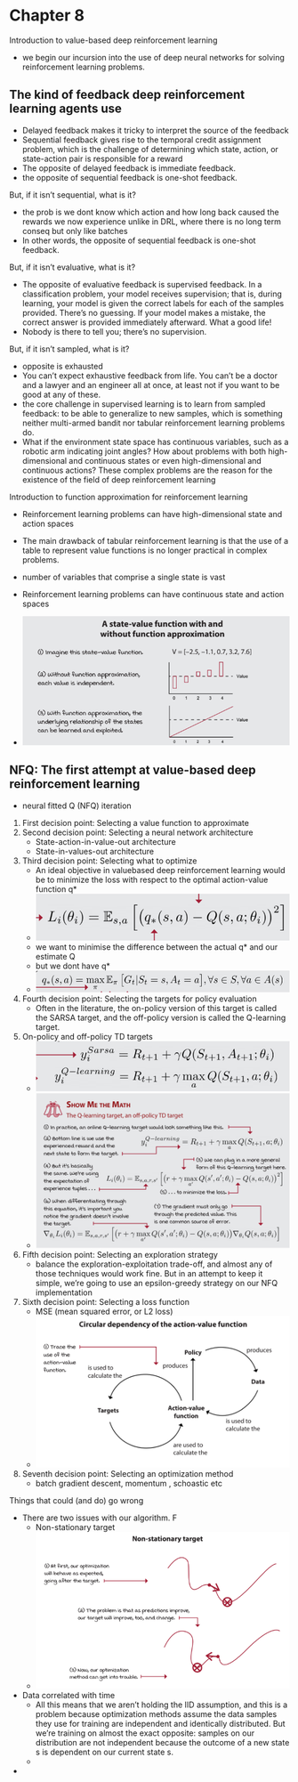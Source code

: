 # Chapter 8
Introduction to value-based deep reinforcement learning

* we begin our incursion into the use of deep neural networks for solving reinforcement learning problems.

## The kind of feedback deep reinforcement learning agents use
* Delayed feedback makes it tricky to interpret the source of the feedback
*  Sequential feedback gives rise to the temporal credit assignment problem, which is the challenge of determining which state, action, or state-action pair is responsible for a reward
* The opposite of delayed feedback is immediate feedback.
* the opposite of sequential feedback is one-shot feedback.

But, if it isn’t sequential, what is it?
* the prob is we dont know which action and how long back caused the rewards we now experience unlike in DRL, where there is no long term conseq but only like batches
*  In other words, the opposite of sequential feedback is one-shot feedback.


But, if it isn’t evaluative, what is it?
* The opposite of evaluative feedback is supervised feedback. In a classification problem, your model receives supervision; that is, during learning, your model is given the correct labels for each of the samples provided. There’s no guessing. If your model makes a mistake, the correct answer is provided immediately afterward. What a good life!
* Nobody is there to tell you; there’s no supervision. 

But, if it isn’t sampled, what is it?
* opposite is exhausted
* You can’t expect exhaustive feedback from life. You can’t be a doctor and a lawyer and an engineer all at once, at least not if you want to be good at any of these.
* the core challenge in supervised learning is to learn from sampled feedback: to be able to generalize to new samples, which is something neither multi-armed bandit nor tabular reinforcement learning problems do.
* What if the environment state space has continuous variables, such as a robotic arm indicating joint angles? How about problems with both
high-dimensional and continuous states or even high-dimensional and continuous actions? These complex problems are the reason for the existence of the field of deep reinforcement learning

Introduction to function approximation for reinforcement learning
* Reinforcement learning problems can have high-dimensional state and action spaces 
* The main drawback of tabular reinforcement learning is that the use of a table to represent value functions is no longer practical in complex problems.
* number of variables that comprise a single state is vast
* Reinforcement learning problems can have continuous state and action spaces

* ![](./assets/l8_p1.png)


## NFQ: The first attempt at value-based deep reinforcement learning
* neural fitted Q (NFQ) iteration

1. First decision point: Selecting a value function to approximate
1. Second decision point: Selecting a neural network architecture
    * State-action-in-value-out architecture
    * State-in-values-out architecture
1. Third decision point: Selecting what to optimize
    * An ideal objective in valuebased deep reinforcement learning would be to minimize the loss with respect to the optimal action-value function q*
    * ![](./assets/l8_p2.png)
    * we want to minimise the difference between the actual q* and our estimate Q 
    * but we dont have q*
    * ![](./assets/l8_p3.png)
1. Fourth decision point: Selecting the targets for policy evaluation
    * Often in the literature, the on-policy version of this target is called the SARSA target, and the off-policy version is called the Q-learning target.
1. On-policy and off-policy TD targets
    * ![](./assets/l8_p4.png)
    * ![](./assets/l8_p5.png)
1. Fifth decision point: Selecting an exploration strategy
    * balance the exploration-exploitation trade-off, and almost any of those techniques would work fine. But in an attempt to keep it simple, we’re going to use an epsilon-greedy strategy on our NFQ implementation
1. Sixth decision point: Selecting a loss function
    * MSE (mean squared error, or L2 loss)
    * ![](./assets/l8_p6.png)
1. Seventh decision point: Selecting an optimization method
    * batch gradient descent, momentum , schoastic etc


Things that could (and do) go wrong
* There are two issues with our algorithm. F
    * Non-stationary target
    * ![](./assets/l8_p7.png)
* Data correlated with time
    * All this means that we aren’t holding the IID assumption, and this is a problem because optimization methods assume the data samples they use for training are independent and identically distributed. But we’re training on almost the exact opposite: samples on our distribution are not independent because the outcome of a new state s is dependent on our current state s.
    * 
* 









